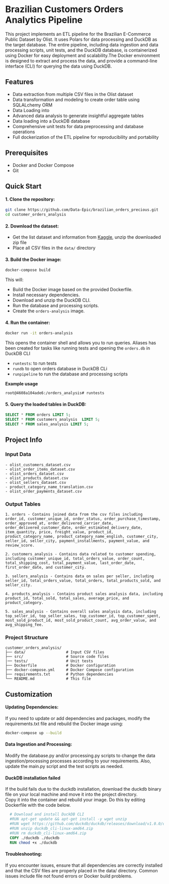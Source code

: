 # Brazilian Customers Orders Analytics Pipeline

This project implements an ETL pipeline for the Brazilian E-Commerce Public Dataset by Olist. It uses Polars for data processing and DuckDB as the target database. The entire pipeline, including data ingestion and data processing scripts, unit tests, and the DuckDB database, is containerized using Docker for easy deployment and scalability.The Docker environment is designed to extract and process the data, and provide a command-line interface (CLI) for querying the data using DuckDB.

## Features

- Data extraction from multiple CSV files in the Olist dataset
- Data transformation and modeling to create order table using SQLALchemy ORM
- Data Loading into 
- Advanced data analysis to generate insightful aggregate tables
- Data loading into a DuckDB database
- Comprehensive unit tests for data preprocessing and database operations
- Full dockerization of the ETL pipeline for reproducibility and portability

## Prerequisites

- Docker and Docker Compose
- Git

## Quick Start

#### 1. Clone the repository:
```bash
git clone https://github.com/Data-Epic/brazilian_orders_precious.git
cd customer_orders_analysis
```

#### 2. Download the dataset:
- Get the list dataset and information from [Kaggle](https://www.kaggle.com/datasets/olistbr/brazilian-ecommerce), unzip the downloaded zip file
- Place all CSV files in the `data/` directory

#### 3. Build the Docker image:
```bash
docker-compose build
```

This will:
- Build the Docker image based on the provided Dockerfile.
- Install necessary dependencies.
- Download and unzip the DuckDB CLI.
- Run the database and processing scripts.
- Create the `orders-analysis` image.

#### 4. Run the container:
```bash
docker run -it orders-analysis
```
This opens the container shell and allows you to run queries. 
Aliases has been created for tasks like running tests and opening the `orders.db` in DuckDB CLI
- `runtests`: to run tests
- `rundb` to open orders database in DuckDB CLi
- `runpipeline` to run the database and processing scripts

**Example usage**
```
root@4608a104ade6:/orders_analysis# runtests
```

#### 5. Query the loaded tables in DuckDB:
```sql
SELECT * FROM orders LIMIT 5;
SELECT * FROM customers_analysis  LIMIT 5;
SELECT * FROM sales_analysis LIMIT 5;
```

## Project Info

### Input Data
```
- olist_customers_dataset.csv
- olist_order_items_dataset.csv
- olist_orders_dataset.csv
- olist_products_dataset.csv
- olist_sellers_dataset.csv
- product_category_name_translation.csv
- olist_order_payments_dataset.csv
```

### Output Tables
```
1. orders - Contains joined data from the csv files including order_id, customer_unique_id, order_status, order_purchase_timestamp, order_approved_at, order_delivered_carrier_date, order_delivered_customer_date, order_estimated_delivery_date, item_quantity, price, freight_value, product_id, product_category_name, product_category_name_english, customer_city, seller_id, seller_city, payment_installments, payment_value, and review_score.

2. customers_analysis - Contains data related to customer spending, including customer_unique_id, total_orders_value, order_count, total_shipping_cost, total_payment_value, last_order_date, first_order_date, and customer_city.

3. sellers_analysis - Contains data on sales per seller, including seller_id, total_orders_value, total_orders, total_products_sold, and seller_city.

4. products_analysis - Contains product sales analysis data, including product_id, total_sold, total_sales, average_price, and product_category.

5. sales_analysis - Contains overall sales analysis data, including top_seller_id, top_seller_sales, top_customer_id, top_customer_spent, most_sold_product_id, most_sold_product_count, avg_order_value, and avg_shipping_fee.
```

### Project Structure
```
customer_orders_analysis/
├── data/                  # Input CSV files
├── src/                   # Source code files
|── tests/                 # Unit tests
├── Dockerfile             # Docker configuration
├── docker-compose.yml     # Docker Compose configuration
├── requirements.txt       # Python dependencies
└── README.md              # This file
```

## Customization

#### Updating Dependencies:

If you need to update or add dependencies and packages, modify the requirements.txt file and rebuild the Docker image using: 
``` bash
docker-compose up --build
```

#### Data Ingestion and Processing:

Modify the database.py and/or processing.py scripts to change the data ingestion/processing processes according to your requirements. Also, update the main.py script and the test scripts as needed.

#### DuckDB installation failed

If the build fails due to the duckdb installation, download the duckdb binary file on your local machine and move it into the 
project directory. <br>
Copy it into the container and rebuild your image. Do this by editing Dockerfile with the code below.
```Dockerfile
  # Download and install DuckDB CLI
  #RUN apt-get update && apt-get install -y wget unzip
  #RUN wget https://github.com/duckdb/duckdb/releases/download/v1.0.0/duckdb_cli-linux-amd64.zip
  #RUN unzip duckdb_cli-linux-amd64.zip
  #RUN rm duckdb_cli-linux-amd64.zip
  COPY ./duckdb ./duckdb
  RUN chmod +x ./duckdb
```

#### Troubleshooting:

If you encounter issues, ensure that all dependencies are correctly installed and that the CSV files are properly placed in the data/ directory. Common issues include file not found errors or Docker build problems.



